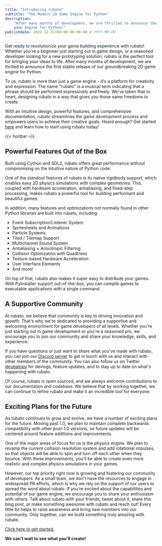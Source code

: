 ```yaml
---
title: "Introducing rubato"
subtitle: "The Modern 2D Game Engine for Python"
description:
    "After many months of development, we are thrilled to announce the first stable release of our groundbreaking 2D
    game engine for Python!"
publishdate: 2022-12-31T09:00:00-08:00 # YYYY-MM-DD
---
```


Get ready to revolutionize your game building experience with rubato! Whether you're a beginner just starting out in
game design, or a seasoned developer looking for a new prototyping solution, rubato is the perfect tool for bringing
your ideas to life. After many months of development, we are thrilled to announce the first stable release of our
groundbreaking 2D game engine for Python.

To us, rubato is more than just a game engine - it's a platform for creativity and expression. The name "rubato" is a
musical term indicating that a phrase should be performed expressively and freely. We've taken that to heart, designing
rubato in a way that gives you those same freedoms to create.

With an intuitive design, powerful features, and comprehensive documentation, rubato streamlines the game development
process and empowers users to achieve their creative goals. Heard enough? Get started
[here](https://docs.rubato.app/latest/intro) and learn how to start using rubato today!

{{< horibar >}}

## Powerful Features Out of the Box

Built using Cython and SDL2, rubato offers great performance without compromising on the intuitive nature of Python
code.

One of the standout features of rubato is its native rigidbody support, which enables easy 2D physics simulations with
complex geometries. This, coupled with hardware acceleration, antialiasing, and fixed-step processing, makes rubato a
powerful tool for building performant and beautiful games.

In addition, many features and optimizations not normally found in other Python libraries are built into rubato,
including:

-   Event Subscription/Listener System
-   Spritesheets and Animations
-   Particle Systems
-   Tiled / Tilemap Support
-   Multichannel Sound System
-   Antialiasing + Anisotropic Filtering
-   Collision Optimization with Quadtrees
-   Texture-based Hardware Acceleration
-   User Interface Elements
-   And more!

On top of that, rubato also makes it super easy to distribute your games. With PyInstaller support out-of-the-box, you
can compile games to executable applications with a single command.

## A Supportive Community

At rubato, we believe that community is key to driving innovation and growth. That's why we're dedicated to providing a
supportive and welcoming environment for game developers of all levels. Whether you're just starting out in game
development or you're a seasoned pro, we encourage you to join our community and share your knowledge, skills, and
experience.

If you have questions or just want to share what you've made with rubato, you can join our
[Discord server](https://discord.gg/rdce5GXRrC) to get in touch with us and interact with other members of the
community. You can also follow us on Twitter [@rubatopy](https://twitter.com/rubatopy) for devlogs, feature updates, and
to stay up to date on what's happening with rubato.

Of course, rubato is open sourced, and we always welcome contributions to our documentation and codebase. We believe
that by working together, we can continue to refine rubato and make it an incredible tool for everyone.

## Exciting Plans for the Future

As rubato continues to grow and evolve, we have a number of exciting plans for the future. Moving past 1.0, we plan to
maintain complete backwards compatibility with other post-1.0 versions, so future updates will be centered around
feature additions and improvements.

One of the major areas of focus for us is the physics engine. We plan to revamp the current collision resolution system
and add rotational impulses, so that objects will be able to spin and turn off each other when they bounce. With these
improvements, you'll be able to create even more realistic and complex physics simulations in your games.

However, our top priority right now is growing and fostering our community of developers. As a small team, we don't have
the resources to engage in widespread PR efforts, which is why we rely on the support of our users to spread the word
about rubato. If you're excited about the capabilities and potential of our game engine, we encourage you to share your
enthusiasm with others. Talk about rubato with your friends, tweet about it, share this blog post, or make something
awesome with rubato and reach out! Every little bit helps to raise awareness and bring new members into our community.
Only together, can we build something truly amazing with rubato.

[Click here to get started.](https://docs.rubato.app/latest/intro)

**We can't wait to see what you'll create!**
